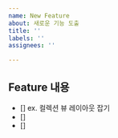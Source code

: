 ```yaml
---
name: New Feature
about: 새로운 기능 도출
title: ''
labels: ''
assignees: ''

---
```


## Feature 내용 
- [] ex. 컬렉션 뷰 레이아웃 잡기
- []
- []
